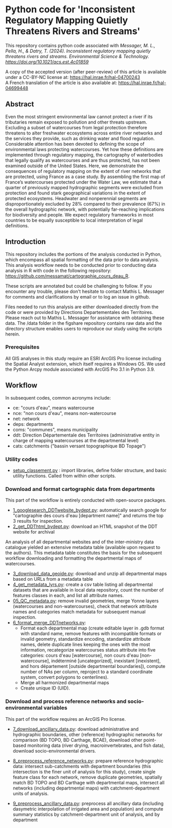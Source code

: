 # Python code for 'Inconsistent Regulatory Mapping Quietly Threatens Rivers and Streams'

This repository contains python code associated with _Messager, M. L., Pella, H., & Datry, T. (2024). 
Inconsistent regulatory mapping quietly threatens rivers and streams. Environmental Science & Technology. 
https://doi.org/10.1021/acs.est.4c01859_

A copy of the accepted version (after peer-review) of this article is available under a CC-BY-NC license
at: https://hal.inrae.fr/hal-04700243  
A French translation of the article is also available at: https://hal.inrae.fr/hal-04699448

## Abstract
Even the most stringent environmental law cannot  protect a river if its tributaries remain exposed to pollution and other
threats upstream. Excluding a subset of watercourses from legal protection therefore threatens to alter freshwater ecosystems across 
entire river networks and the services they provide, such as drinking water and flood regulation. 
Considerable attention has been devoted to defining the scope of environmental laws protecting watercourses. 
Yet how these definitions are implemented through regulatory mapping, the cartography of waterbodies that legally
qualify as watercourses and are thus protected, has not been examined outside of the United States.
Here, we demonstrate the consequences of regulatory mapping on the extent of river networks that are protected, 
using France as a case study. By assembling the first map of France’s watercourses protected under the Water Law, 
we estimate that a quarter of previously mapped hydrographic segments were excluded from protection and found stark 
geographical variations in the extent of protected ecosystems. Headwater and nonperennial segments are disproportionately 
excluded by 28% compared to their prevalence (67%) in the overall hydrographic network, with potentially far-reaching 
implications for biodiversity and people. We expect regulatory frameworks in most countries to be equally susceptible to 
local interpretation of legal definitions.

## Introduction

This repository includes the portions of the analysis conducted in Python, which encompass all spatial formatting of the
data prior to data analysis. This analysis workflow needs to be conducted prior to conducting data analysis in R with code in the 
following repository: https://github.com/messamat/cartographie_cours_deau_R. 

These scripts are annotated but could be challenging to follow. If you encounter any trouble, please don't hesitate
to contact Mathis L. Messager for comments and clarifications by email or to log an issue in github.

Files needed to run this analysis are either downloaded directly from the code or were provided by Directions
Departementales des Territoires. Please reach out to Mathis L. Messager for assistance with obtaining these data.
The /data folder in the figshare repository contains raw data and the directory structure enables users to reproduce our 
study using the scripts herein.

### Prerequisites
All GIS analyses in this study require an ESRI ArcGIS Pro license including the Spatial Analyst extension, 
which itself requires a Windows OS. We used the Python Arcpy module associated with ArcGIS Pro 3.1 in Python 3.9.

## Workflow
In subsequent codes, common acronyms include:
- ce: "cours d'eau", means watercourse
- nce: "non cours d'eau", means non-watercourse
- net: network
- deps: departments
- coms: "communes", means municipality
- ddt: Direction Départementale des Territoires (administrative entity in charge of mapping watercourses at the departmental level)
- cats: catchments ("bassin versant topographique BD Topage")
  
### Utility codes
- [setup_classement.py](https://github.com/messamat/cartographie_cours_deau/blob/master/setup_classement.py) : 
import libraries, define folder structure, and basic utility functions. Called from within other scripts.

### Download and format cartographic data from departments
This part of the workflow is entirely conducted with open-source packages.
- [1_googlesearch_DDTwebsite_bydept.py](https://github.com/messamat/cartographie_cours_deau/blob/master/1_googlesearch_DDTwebsite_bydept.py): 
automatically search google for "cartographie des cours d'eau [department name]" and returns the top 3 results for inspection.
- [2_get_DDThtml_bydept.py](https://github.com/messamat/cartographie_cours_deau/blob/master/2_get_DDThtml_bydept.py): 
download an HTML snapshot of the DDT website for archival

An analysis of all departmental websites and of the inter-ministry data catalogue yielded an extensive metadata table 
(available upon request to the authors). This metadata table constitutes the basis for the subsequent workflow 
downloading and formatting the departmental maps of watercourses. 

- [3_download_data_geoide.py](https://github.com/messamat/cartographie_cours_deau/blob/master/3_download_data_geoide.py): 
download and unzip all departmental maps based on URLs from a metadata table
- [4_get_metadata_lyrs.py](https://github.com/messamat/cartographie_cours_deau/blob/master/4_get_metadata_lyrs.py): 
create a csv table listing all departmental datasets that are available in local data repository, count the number of features classes in each,
and list all attribute names.
- [05_QC_metadata.py](https://github.com/messamat/cartographie_cours_deau/blob/master/5_QC_metadata.py): 
remove invalid geometries, merge Yonne layers (watercourses and non-watercourses),
check that network attribute names and categories match metadata for subsequent manual inspection.
- [6_format_merge_DDTnetworks.py](https://github.com/messamat/cartographie_cours_deau/blob/master/6_format_merge_DDTnetworks.py):
  - Format each departmental map (create editable layer in .gdb format with standard name,
    remove features with incompatible formats or invalid geometry, standardize encoding, standardize attribute names,
    delete duplicate lines keeping the ones with the most information, recategorize watercourses status attribute into five categories:
    cours d'eau [watercourse], non cours d'eau [non-watercourse], indéterminé [uncategorized], inexistant [inexistent], and hors département [outside departmental
    boundaries]), compute number of NAs per column, reproject to a standard coordinate system, convert polygons to centerlines).
  - Merge all harmonized departmental maps
  - Create unique ID (UID).

### Download and process reference networks and socio-environmental variables
This part of the workflow requires an ArcGIS Pro license.

- [7_download_ancillary_data.py](https://github.com/messamat/cartographie_cours_deau/blob/master/7_download_ancillary_data.py):
download administrative and hydrographic boundaries, other (reference) hydrographic networks for comparison (BD TOPO, BD Carthage, BCAE),
download other point-based monitoring data (river drying, macroinvertebrates, and fish data), download socio-environmental drivers.
- [8_preprocess_reference_networks.py](https://github.com/messamat/cartographie_cours_deau/blob/master/8_preprocess_reference_networks.py): 
prepare reference hydrographic data: intersect sub-catchments with department boundaries (this intersection is the finer unit of analysis for this study),
create single feature class for each network, remove duplicate geometries, spatially match BD TOPO and BD Carthage with departmental maps,
intersect all networks (including departmental maps) with catchment-department units of analysis.

- [9_preprocess_ancillary_data.py](https://github.com/messamat/cartographie_cours_deau/blob/master/9_preprocess_ancillary_data.py): 
preprocess all ancillary data (including dasymetric interpolation of irrigated area and population)
and compute summary statistics by catchment-department unit of analysis, and by department
